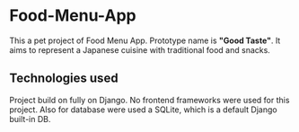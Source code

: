 # Food-Menu-App

This a pet project of Food Menu App. Prototype name is **"Good Taste"**. It aims to represent a Japanese cuisine with traditional food and snacks. 


## Technologies used

Project build on fully on Django. No frontend frameworks were used for this project. Also for database were used a SQLite, which is a default Django built-in DB.